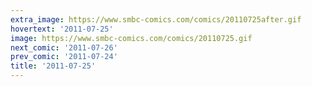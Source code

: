 ```yaml
---
extra_image: https://www.smbc-comics.com/comics/20110725after.gif
hovertext: '2011-07-25'
image: https://www.smbc-comics.com/comics/20110725.gif
next_comic: '2011-07-26'
prev_comic: '2011-07-24'
title: '2011-07-25'
---
```


